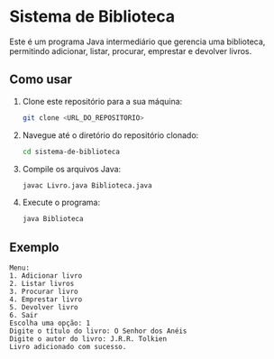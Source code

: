 # Sistema de Biblioteca

Este é um programa Java intermediário que gerencia uma biblioteca, permitindo adicionar, listar, procurar, emprestar e devolver livros.

## Como usar

1. Clone este repositório para a sua máquina:
    ```bash
    git clone <URL_DO_REPOSITORIO>
    ```
2. Navegue até o diretório do repositório clonado:
    ```bash
    cd sistema-de-biblioteca
    ```
3. Compile os arquivos Java:
    ```bash
    javac Livro.java Biblioteca.java
    ```
4. Execute o programa:
    ```bash
    java Biblioteca
    ```

## Exemplo

```shell
Menu:
1. Adicionar livro
2. Listar livros
3. Procurar livro
4. Emprestar livro
5. Devolver livro
6. Sair
Escolha uma opção: 1
Digite o título do livro: O Senhor dos Anéis
Digite o autor do livro: J.R.R. Tolkien
Livro adicionado com sucesso.
